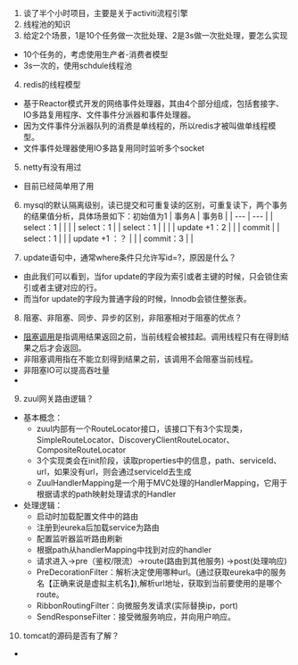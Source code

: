 1. 谈了半个小时项目，主要是关于activiti流程引擎
2. 线程池的知识
3. 给定2个场景，1是10个任务做一次批处理、2是3s做一次批处理，要怎么实现
- 10个任务的，考虑使用生产者-消费者模型
- 3s一次的，使用schdule线程池
4. redis的线程模型
- 基于Reactor模式开发的网络事件处理器，其由4个部分组成，包括套接字、IO多路复用程序、文件事件分派器和事件处理器。
- 因为文件事件分派器队列的消费是单线程的，所以redis才被叫做单线程模型。
- 文件事件处理器使用IO多路复用同时监听多个socket
5. netty有没有用过
- 目前已经简单用了用
6. mysql的默认隔离级别，读已提交和可重复读的区别，可重复读下，两个事务的结果值分析，具体场景如下：初始值为1
| 事务A | 事务B |
| --- | --- |
| select：1 |  |
|  | select：1 |
| select：1 |  |
|  | update +1：2 |
|  | commit |
| select：1 |  |
| update +1 ：？ |  |
| commit：3 |  |

7. update语句中，通常where条件只允许写id=?，原因是什么？
- 由此我们可以看到，当for update的字段为索引或者主键的时候，只会锁住索引或者主键对应的行。
- 而当for update的字段为普通字段的时候，Innodb会锁住整张表。

8. 阻塞、非阻塞、同步、异步的区别，非阻塞相对于阻塞的优点？
- [阻塞调用](https://www.zhihu.com/search?q=%E9%98%BB%E5%A1%9E%E8%B0%83%E7%94%A8&search_source=Entity&hybrid_search_source=Entity&hybrid_search_extra=%7B%22sourceType%22%3A%22answer%22%2C%22sourceId%22%3A20851256%7D)是指调用结果返回之前，当前线程会被挂起。调用线程只有在得到结果之后才会返回。
- 非阻塞调用指在不能立刻得到结果之前，该调用不会阻塞当前线程。
- 非阻塞IO可以提高吞吐量
- 

9. zuul网关路由逻辑？
- 基本概念：
   - zuul内部有一个RouteLocator接口，该接口下有3个实现类，SimpleRouteLocator、DiscoveryClientRouteLocator、CompositeRouteLocator
   - 3个实现类会在init阶段，读取properties中的信息，path、serviceId、url，如果没有url，则会通过serviceId去生成
   - ZuulHandlerMapping是一个用于MVC处理的HandlerMapping，它用于根据请求的path映射处理请求的Handler
- 处理逻辑：
   - 启动时加载配置文件中的路由
   - 注册到eureka后加载service为路由
   - 配置监听器监听路由刷新
   - 根据path从handlerMapping中找到对应的handler
   - 请求进入->pre（鉴权/限流）->route(路由到其他服务) ->post(处理响应)
   - PreDecorationFilter：解析决定使用哪种url。(通过获取eureka中的服务名【正确来说是虚拟主机名】),解析url地址，获取到当前要使用的是哪个 route。
   - RibbonRoutingFilter：向微服务发请求(实际替换ip，port)
   - SendResponseFilter：接受微服务响应，并向用户响应。
10. tomcat的源码是否有了解？
- 



